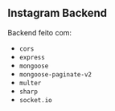 ## Instagram Backend

Backend feito com:

- `cors`
- `express`
- `mongoose`
- `mongoose-paginate-v2`
- `multer`
- `sharp`
- `socket.io`